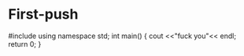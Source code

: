 # First-push
#include <iostream>
using namespace std;
int  main() {
    cout <<"fuck you"<< endl;
    return 0;
}
